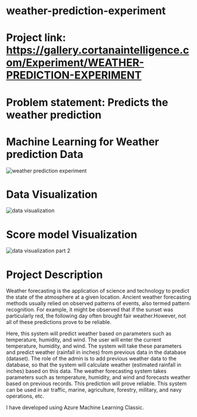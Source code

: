 # weather-prediction-experiment

# Project link: https://gallery.cortanaintelligence.com/Experiment/WEATHER-PREDICTION-EXPERIMENT

# Problem statement: Predicts the weather prediction

# Machine Learning for Weather prediction Data
![weather prediction experiment](https://user-images.githubusercontent.com/89577886/152533773-9d88d177-07cc-4b6c-a521-65b1f33d8ec7.PNG)

# Data Visualization
![data visualization](https://user-images.githubusercontent.com/89577886/152533903-dd07ecef-b8b8-456a-9f72-f25fe97f64df.jpg)

# Score model Visualization
![data visualization part 2](https://user-images.githubusercontent.com/89577886/152534022-3dc3c270-77e7-4b08-8ecf-0ec78de7f148.jpg)

# Project Description
Weather forecasting is the application of science and technology to predict the state of the atmosphere at a given location. Ancient weather forecasting methods usually relied on observed patterns of events, also termed pattern recognition. For example, it might be observed that if the sunset was particularly red, the following day often brought fair weather.However, not all of these predictions prove to be reliable.

Here, this system will predict weather based on parameters such as temperature, humidity, and wind. The user will enter the current temperature, humidity, and wind. The system will take these parameters and predict weather (rainfall in inches) from previous data in the database (dataset). The role of the admin is to add previous weather data to the database, so that the system will calculate weather (estimated rainfall in inches) based on this data. The weather forecasting system takes parameters such as temperature, humidity, and wind and forecasts weather based on previous records. This prediction will prove reliable. This system can be used in air traffic, marine, agriculture, forestry, military, and navy operations, etc.

I have developed using Azure Machine Learning Classic.

